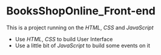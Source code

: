 # **BooksShopOnline_Front-end**
This is a project running on the *HTML*, *CSS* and *JavaScript*
  - Use *HTML*, *CSS* to build User Interface
  - Use a little bit of *JavaScript* to build some events on it

